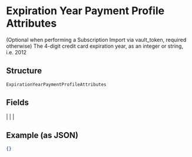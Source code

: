 
# Expiration Year Payment Profile Attributes

(Optional when performing a Subscription Import via vault_token, required otherwise) The 4-digit credit card expiration year, as an integer or string, i.e. 2012

## Structure

`ExpirationYearPaymentProfileAttributes`

## Fields

|  |
| 

## Example (as JSON)

```json
{}
```

